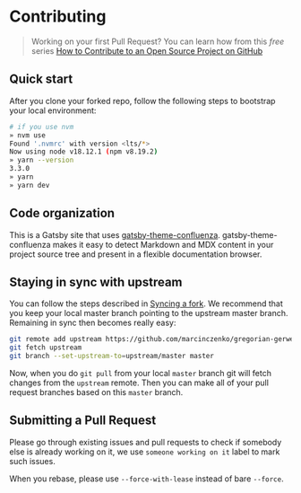 # Contributing

> Working on your first Pull Request? You can learn how from this *free* series
> [How to Contribute to an Open Source Project on
> GitHub](https://egghead.io/series/how-to-contribute-to-an-open-source-project-on-github)

## Quick start

After you clone your forked repo, follow the following steps to bootstrap your
local environment:

```bash
# if you use nvm
» nvm use
Found '.nvmrc' with version <lts/*>
Now using node v18.12.1 (npm v8.19.2)
» yarn --version
3.3.0
» yarn
» yarn dev
```

## Code organization

This is a Gatsby site that uses [gatsby-theme-confluenza](https://www.npmjs.com/package/@confluenza/gatsby-theme-confluenza). gatsby-theme-confluenza makes it easy to detect Markdown and MDX content in your project source tree and present in a flexible documentation browser.

## Staying in sync with upstream

You can follow the steps described in [Syncing a
fork](https://help.github.com/articles/syncing-a-fork/). We recommend that you
keep your local master branch pointing to the upstream master branch. Remaining
in sync then becomes really easy:

```bash
git remote add upstream https://github.com/marcinczenko/gregorian-gerwen.git
git fetch upstream
git branch --set-upstream-to=upstream/master master
```

Now, when you do `git pull` from your local `master` branch git will 
fetch changes from the `upstream` remote. Then you can make all of 
your pull request branches based on this `master` branch.

## Submitting a Pull Request

Please go through existing issues and pull requests to check if 
somebody else is already working on it, we use `someone working on it` 
label to mark such issues.

When you rebase, please use `--force-with-lease` instead of bare `--force`.
